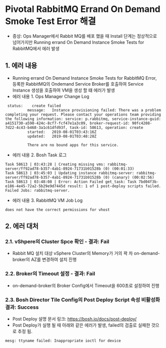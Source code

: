 # Pivotal RabbitMQ Errand On Demand Smoke Test Error 해결
- 증상: Ops Manager에서 Rabbit MQ를 배포 했을 때 Install 단계는 정상적으로 넘어가지만 Running errand On Demand Instance Smoke Tests for RabbitMQ에서 에러 발생

## 1. 에러 내용
- Running errand On Demand Instance Smoke Tests for RabbitMQ Error, 등록한 RabbitMQ의 Ondemand Service Broker를 호출하여 Service Instance 생성을 호출하여 VM을 생성 할 떄 에러가 발생
- 에러 내용 1. Ops Manager Change Log
```
 status:    create failed  
          message:   Instance provisioning failed: There was a problem completing your request. Please contact your operations team providing the following information: service: p.rabbitmq, service-instance-guid: a4151730-a590-424c-8cf7-fcf47e1a3c09, broker-request-id: 90fc4208-7d22-4c43-b468-3a1c61dfd93f, task-id: 58613, operation: create  
          started:   2019-08-01T03:43:16Z  
          updated:   2019-08-01T03:48:28Z  
            
          There are no bound apps for this service.  
```
- 에러 내용 2. Bosh Task 로그
```
Task 58613 | 03:43:28 | Creating missing vms: rabbitmq-server/ff92ad78-b357-4ab1-8924-71731b91528b (0) (00:01:33)
Task 58613 | 03:45:03 | Updating instance rabbitmq-server: rabbitmq-server/ff92ad78-b357-4ab1-8924-71731b91528b (0) (canary) (00:02:56)
Task 58613 | 03:48:08 | Error: Action Failed get_task: Task 7bd04f3b-e186-4e45-72a2-5b29e9d7445d result: 1 of 1 post-deploy scripts failed. Failed Jobs: rabbitmq-server.
```

- 에러 내용 3. RabbitMQ VM Job Log
```
does not have the correct permissions for vhost
```

## 2. 에러 대처
### 2.1. vShpere의 Cluster Spce 확인 - 결과: Fail
- Rabbit MQ 설치 대상 vSphere Cluster의 Memory가 거의 꽉 차  on-demand-broker의 AZ를 변경하여 설치 진행

### 2.2. Broker의 Timeout 설정 - 결과: Fail
- on-demand-broker의 Broker Config에서 Timeout을 600초로 설정하여 진행

### 2.3. Bosh Director Tile Config의 Post Deploy Script 속성 비활성화 결과: Success

- Post Deploy 설명 문서 링크: https://bosh.io/docs/post-deploy/
- Post Deploy가 실행 될 때 아래와 같은 에러가 발생, failed의 검출로 실패한 것으로 추정 됨.

```
mesg: ttyname failed: Inappropriate ioctl for device
```




